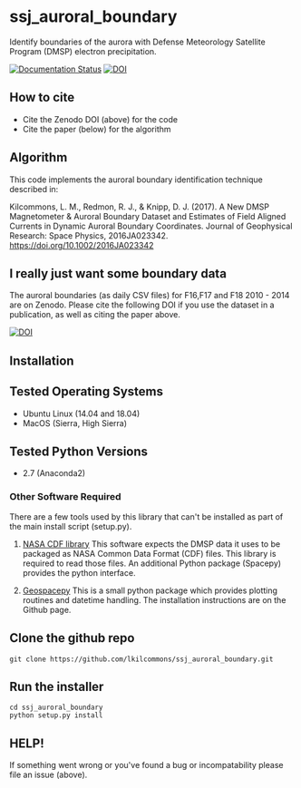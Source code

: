 # ssj_auroral_boundary
Identify boundaries of the aurora with Defense Meteorology Satellite Program (DMSP) electron precipitation.

[![Documentation Status](https://readthedocs.org/projects/ssj-auroral-boundary/badge/?version=latest)](https://ssj-auroral-boundary.readthedocs.io/en/latest/?badge=latest)
[![DOI](https://zenodo.org/badge/154356043.svg)](https://zenodo.org/badge/latestdoi/154356043)

## How to cite

* Cite the Zenodo DOI (above) for the code
* Cite the paper (below) for the algorithm

## Algorithm

This code implements the auroral boundary identification technique described in:

Kilcommons, L. M., Redmon, R. J., & Knipp, D. J. (2017). A New DMSP Magnetometer & Auroral Boundary Dataset and Estimates of Field Aligned Currents in Dynamic Auroral Boundary Coordinates. Journal of Geophysical Research: Space Physics, 2016JA023342. https://doi.org/10.1002/2016JA023342

## I really just want some boundary data

The auroral boundaries (as daily CSV files) for F16,F17 and F18 2010 - 2014 are on Zenodo. Please cite the following DOI if you use the dataset in a publication, as well as citing the paper above.

[![DOI](https://zenodo.org/badge/DOI/10.5281/zenodo.3373812.svg)](https://doi.org/10.5281/zenodo.3373812)

## Installation

## Tested Operating Systems
* Ubuntu Linux (14.04 and 18.04)
* MacOS (Sierra, High Sierra)

## Tested Python Versions
* 2.7 (Anaconda2)

### Other Software Required
There are a few tools used by this library that can't be installed as part of
the main install script (setup.py).

1. [NASA CDF library](https://cdf.gsfc.nasa.gov/html/sw_and_docs.html)
This software expects the DMSP data it uses to be packaged as 
NASA Common Data Format (CDF) files. This library is required to read those
files. An additional Python package (Spacepy) provides the python interface.

2. [Geospacepy](https://github.com/lkilcommons/geospacepy-lite)
This is a small python package which provides plotting routines and datetime
handling. The installation instructions are on the Github page.

## Clone the github repo
```
git clone https://github.com/lkilcommons/ssj_auroral_boundary.git
```

## Run the installer
```
cd ssj_auroral_boundary
python setup.py install
```

## HELP!
If something went wrong or you've found a bug or incompatability please file
an issue (above).

